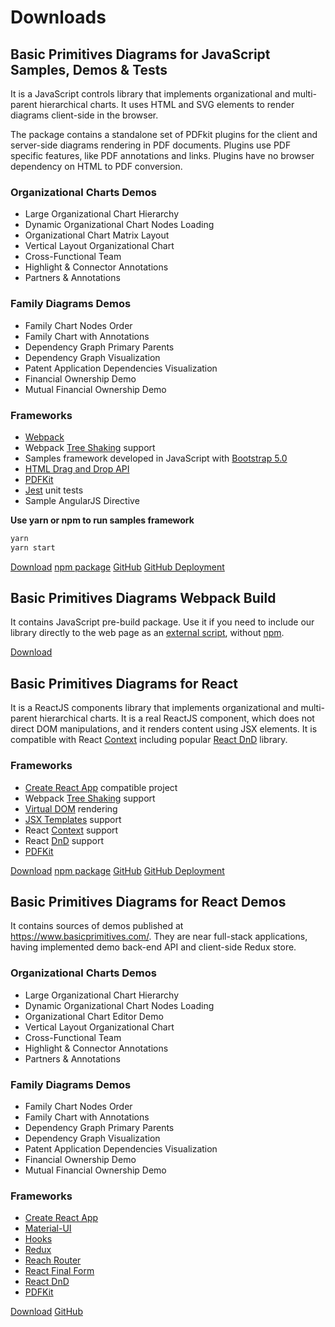 # Downloads

## Basic Primitives Diagrams for JavaScript Samples, Demos & Tests
It is a JavaScript controls library that implements organizational and multi-parent hierarchical charts. It uses HTML and SVG elements to render diagrams client-side in the browser. 

The package contains a standalone set of PDFkit plugins for the client and server-side diagrams rendering in PDF documents. Plugins use PDF specific features, like PDF annotations and links. Plugins have no browser dependency on HTML to PDF conversion.

### Organizational Charts Demos
* Large Organizational Chart Hierarchy
* Dynamic Organizational Chart Nodes Loading
* Organizational Chart Matrix Layout
* Vertical Layout Organizational Chart
* Cross-Functional Team
* Highlight & Connector Annotations
* Partners & Annotations

### Family Diagrams Demos
* Family Chart Nodes Order
* Family Chart with Annotations
* Dependency Graph Primary Parents
* Dependency Graph Visualization
* Patent Application Dependencies Visualization
* Financial Ownership Demo
* Mutual Financial Ownership Demo

### Frameworks
* [Webpack](https://webpack.js.org/)
* Webpack [Tree Shaking](https://webpack.js.org/guides/tree-shaking/) support
* Samples framework developed in JavaScript with [Bootstrap 5.0](https://getbootstrap.com/)
* [HTML Drag and Drop API](https://developer.mozilla.org/en-US/docs/Web/API/HTML_Drag_and_Drop_API)
* [PDFKit](https://pdfkit.org/)
* [Jest](https://jestjs.io/) unit tests
* Sample AngularJS Directive


**Use yarn or npm to run samples framework**
```JavaScript
yarn
yarn start
```

[Download](files/BasicPrimitivesDemo.zip) [npm package](https://www.npmjs.com/package/basicprimitives) [GitHub](https://github.com/BasicPrimitives/javascript) [GitHub Deployment](https://basicprimitives.github.io/javascript/)

## Basic Primitives Diagrams Webpack Build
It contains JavaScript pre-build package. Use it if you need to include our library directly to the web page as an [external script](https://developer.mozilla.org/en-US/docs/Web/HTML/Element/script), without [npm](https://www.npmjs.com/package/basicprimitives).

[Download](files/BasicPrimitives6.zip) 

## Basic Primitives Diagrams for React
It is a ReactJS components library that implements organizational and multi-parent hierarchical charts. It is a real ReactJS component, which does not direct DOM manipulations, and it renders content using JSX elements. It is compatible with React [Context](https://reactjs.org/docs/context.html) including popular [React DnD](https://react-dnd.github.io/react-dnd/about) library.

### Frameworks
* [Create React App](https://create-react-app.dev/) compatible project
* Webpack [Tree Shaking](https://webpack.js.org/guides/tree-shaking/) support
* [Virtual DOM](https://reactjs.org/docs/faq-internals.html#what-is-the-virtual-dom) rendering
* [JSX Templates](https://reactjs.org/docs/introducing-jsx.html) support
* React [Context](https://reactjs.org/docs/context.html) support
* React [DnD](https://react-dnd.github.io/react-dnd/about) support
* [PDFKit](https://pdfkit.org/)

[Download](files/BasicPrimitivesReact.zip) [npm package](https://www.npmjs.com/package/basicprimitivesreact) [GitHub](https://github.com/BasicPrimitives/react) [GitHub Deployment](https://basicprimitives.github.io/react/)

## Basic Primitives Diagrams for React Demos
It contains sources of demos published at https://www.basicprimitives.com/. They are near full-stack applications, having implemented demo back-end API and client-side Redux store.

### Organizational Charts Demos
* Large Organizational Chart Hierarchy
* Dynamic Organizational Chart Nodes Loading
* Organizational Chart Editor Demo
* Vertical Layout Organizational Chart
* Cross-Functional Team
* Highlight & Connector Annotations
* Partners & Annotations

### Family Diagrams Demos
* Family Chart Nodes Order
* Family Chart with Annotations
* Dependency Graph Primary Parents
* Dependency Graph Visualization
* Patent Application Dependencies Visualization
* Financial Ownership Demo
* Mutual Financial Ownership Demo

### Frameworks
* [Create React App](https://create-react-app.dev/)
* [Material-UI](https://material-ui.com/)
* [Hooks](https://reactjs.org/docs/hooks-intro.html)
* [Redux](https://redux.js.org/)
* [Reach Router](https://reach.tech/router/)
* [React Final Form](https://github.com/final-form/react-final-form)
* [React DnD](https://react-dnd.github.io/react-dnd/about)
* [PDFKit](https://pdfkit.org/)

[Download](files/BasicPrimitivesReactDemo.zip) [GitHub](https://github.com/BasicPrimitives/react-demo)

